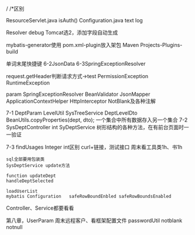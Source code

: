 / /*区别

ResourceServlet.java isAuth()
Configuration.java
text log

Resolver debug Tomcat选2，添加字段自动生成

mybatis-generator使用
 pom.xml-plugin放入架包
 Maven Projects-Plugins-build
 
 单词末尾快捷键
 6-2JsonData
 6-3SpringExceptionResolver
 
 request.getHeader判断请求方式->test
 PermissionException
 RuntimeException
 
 param
 SpringExceptionResolver
 BeanValidator
 JsonMapper
 ApplicationContextHelper
 HttpInterceptor
 NotBlank及各种注解

 7-1
    DeptParam   LevelUtil   SysTreeService  DeptLevelDto
    BeanUtils.copyProperties(dept, dto);
    一个集合中所有数据存入另一个集合
7-2
    SysDeptController int
    SyDeptService
    树形结构的各种方法，在有前台页面时一一验证
    
7-3
    findUsages
    Integer int区别
    curl+链接，测试接口
    周末看工具类1h、书1h
    
    sql全部要用包装类
    SysDeptService update方法
    
    function updateDept
    handleDeptSelected
    
    loadUserList
    mybatis Configuration   safeRowBoundEnbled safeRowBoundsEnabled

Controller、Service都要看看

第八章，UserParam
周末远程客户、看框架配置文件  passwordUtil
notblank notnull